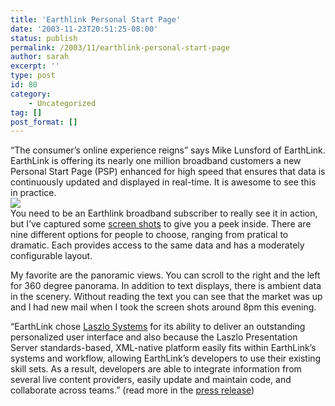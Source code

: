 ```yaml
---
title: 'Earthlink Personal Start Page'
date: '2003-11-23T20:51:25-08:00'
status: publish
permalink: /2003/11/earthlink-personal-start-page
author: sarah
excerpt: ''
type: post
id: 80
category:
    - Uncategorized
tag: []
post_format: []
---
```

“The consumer’s online experience reigns” says Mike Lunsford of EarthLink. EarthLink is offering its nearly one million broadband customers a new Personal Start Page (PSP) enhanced for high speed that ensures that data is continuously updated and displayed in real-time. It is awesome to see this in practice.  
![](https://www.ultrasaurus.com/images/blog/earthlink/thumb_collumns.gif)  
You need to be an Earthlink broadband subscriber to really see it in action, but I’ve captured some [screen shots](https://www.ultrasaurus.com/images/blog/earthlink/psp_images.html) to give you a peek inside. There are nine different options for people to choose, ranging from pratical to dramatic. Each provides access to the same data and has a moderately configurable layout.

My favorite are the panoramic views. You can scroll to the right and the left for 360 degree panorama. In addition to text displays, there is ambient data in the scenery. Without reading the text you can see that the market was up and I had new mail when I took the screen shots around 8pm this evening.

“EarthLink chose [Laszlo Systems](http://www.laszlosystems.com) for its ability to deliver an outstanding personalized user interface and also because the Laszlo Presentation Server standards-based, XML-native platform easily fits within EarthLink’s systems and workflow, allowing EarthLink’s developers to use their existing skill sets. As a result, developers are able to integrate information from several live content providers, easily update and maintain code, and collaborate across teams.” (read more in the [press release](http://www.laszlosystems.com/news/press_releases/pr_nov_03b.php))